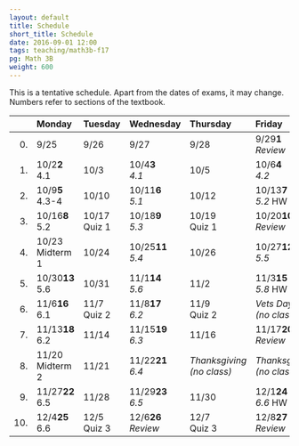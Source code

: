 ```yaml
---
layout: default
title: Schedule
short_title: Schedule
date: 2016-09-01 12:00
tags: teaching/math3b-f17
pg: Math 3B
weight: 600
---
```


This is a tentative schedule. Apart from the dates of exams, it may change. Numbers refer to sections of the textbook.

<table class="schedule">
        <thead>
            <tr class="header">
                <th align="right"></th>
                <th align="left">Monday</th>
                <th align="left">Tuesday</th>
                <th align="left">Wednesday</th>
                <th align="left">Thursday</th>
                <th align="left">Friday</th>
</tr>
    </thead>
    <tbody>
        <tr class="even">
            <td align="right">0.</td>
            <td align="left"><span class="right">9/25</span><span class="left"><b></b></span><br></td>
            <td align="left"><span class="right">9/26</span><span class="left"><b></b></span><br></td>
            <td align="left"><span class="right">9/27</span><span class="left"><b></b></span><br><em></em></td>
            <td align="left"><span class="right">9/28</span><span class="left"><b></b></span><br></td>
            <td align="left"><span class="right">9/29</span><span class="left"><b>1</b></span><br><em>Review</em></td>
        </tr>
        <tr class="even">
            <td align="right">1.</td>
            <td align="left"><span class="right">10/2</span><span class="left"><b>2</b></span><br>4.1</td>
            <td align="left"><span class="right">10/3</span><span class="left"><b></b></span><br></td>
            <td align="left"><span class="right">10/4</span><span class="left"><b>3</b></span><br><em>4.1</em></td>
            <td align="left"><span class="right">10/5</span><span class="left"><b></b></span><br></td>
            <td align="left"><span class="right">10/6</span><span class="left"><b>4</b></span><br><em>4.2</em></td>
        </tr>
        <tr class="odd">
            <td align="right">2.</td>
            <td align="left"><span class="right">10/9</span><span class="left"><b>5</b></span><br>4.3-4</td>
            <td align="left"><span class="right">10/10</span><span class="left"><b></b></span><br></td>
            <td align="left"><span class="right">10/11</span><span class="left"><b>6</b></span><br><em>5.1</em></td>
            <td align="left"><span class="right">10/12</span><span class="left"><b></b></span><br></td>
            <td align="left"><span class="right">10/13</span><span class="left"><b>7</b></span><br><em>5.2</em> <span class="hw">HW 1</span></td>
        </tr>
        <tr class="even">
            <td align="right">3.</td>
            <td align="left"><span class="right">10/16</span><span class="left"><b>8</b></span><br>5.2</td>
            <td align="left"><span class="right">10/17</span><span class="left"><b></b></span><br><span class="hw">Quiz 1</span></td>
            <td align="left"><span class="right">10/18</span><span class="left"><b>9</b></span><br><em>5.3</em></td>
            <td align="left"><span class="right">10/19</span><span class="left"><b></b></span><br><span class="hw">Quiz 1</span></td>
            <td align="left"><span class="right">10/20</span><span class="left"><b>10</b></span><br><em>Review</em></td>
        </tr>
        <tr class="odd">
            <td align="right">4.</td>
            <td align="left"><span class="right">10/23</span><span class="left"><b></b></span><br><span class="exam">Midterm 1</span></td>
            <td align="left"><span class="right">10/24</span><span class="left"><b></b></span><br></td>
            <td align="left"><span class="right">10/25</span><span class="left"><b>11</b></span><br><em>5.4</em></td>
            <td align="left"><span class="right">10/26</span><span class="left"><b></b></span><br></td>
            <td align="left"><span class="right">10/27</span><span class="left"><b>12</b></span><br><em>5.5</em></td>
        </tr>
        <tr class="even">
            <td align="right">5.</td>
            <td align="left"><span class="right">10/30</span><span class="left"><b>13</b></span><br>5.6</td>
            <td align="left"><span class="right">10/31</span><span class="left"><b></b></span><br></td>
            <td align="left"><span class="right">11/1</span><span class="left"><b>14</b></span><br><em>5.6</em></td>
            <td align="left"><span class="right">11/2</span><span class="left"><b></b></span><br></td>
            <td align="left"><span class="right">11/3</span><span class="left"><b>15</b></span><br><em>5.8</em> <span class="hw">HW 2</span></td>
        </tr>
        <tr class="odd">
            <td align="right">6.</td>
            <td align="left"><span class="right">11/6</span><span class="left"><b>16</b></span><br>6.1</td>
            <td align="left"><span class="right">11/7</span><span class="left"><b></b></span><br><span class="hw">Quiz 2</span></td>
            <td align="left"><span class="right">11/8</span><span class="left"><b>17</b></span><br><em>6.2</em></td>
            <td align="left"><span class="right">11/9</span><span class="left"><b></b></span><br><span class="hw">Quiz 2</span></td>
            <td align="left" class="hol"><em>Vets Day<br>(no class)</em></td>
        </tr>
        <tr class="even">
            <td align="right">7.</td>
            <td align="left"><span class="right">11/13</span><span class="left"><b>18</b></span><br>6.2</td>
            <td align="left"><span class="right">11/14</span><span class="left"><b></b></span><br></td>
            <td align="left"><span class="right">11/15</span><span class="left"><b>19</b></span><br><em>6.3</em></td>
            <td align="left"><span class="right">11/16</span><span class="left"><b></b></span><br></td>
            <td align="left"><span class="right">11/17</span><span class="left"><b>20</b></span><br><em>Review</em></td>
        </tr>
        <tr class="odd">
            <td align="right">8.</td>
            <td align="left"><span class="right">11/20</span><span class="left"><b></b></span><br><span class="exam">Midterm 2</span></td>
            <td align="left"><span class="right">11/21</span><span class="left"><b></b></span><br></td>
            <td align="left"><span class="right">11/22</span><span class="left"><b>21</b></span><br><em>6.4</em></td>
            <td align="left" class="hol"><em>Thanksgiving<br>(no class)</em></td>
            <td align="left" class="hol"><em>Thanksgiving<br>(no class)</em></td>
        </tr>
        <tr class="even">
            <td align="right">9.</td>
            <td align="left"><span class="right">11/27</span><span class="left"><b>22</b></span><br>6.5</td>
            <td align="left"><span class="right">11/28</span><span class="left"><b></b></span><br></td>
            <td align="left"><span class="right">11/29</span><span class="left"><b>23</b></span><br><em>6.5</em></td>
            <td align="left"><span class="right">11/30</span><span class="left"><b></b></span><br></td>
            <td align="left"><span class="right">12/1</span><span class="left"><b>24</b></span><br><em>6.6</em> <span class="hw">HW 3</span></td>
        </tr>
        <tr class="odd">
            <td align="right">10.</td>
            <td align="left"><span class="right">12/4</span><span class="left"><b>25</b></span><br>6.6</td>
            <td align="left"><span class="right">12/5</span><span class="left"><b></b></span><br><span class="hw">Quiz 3</span></td>
            <td align="left"><span class="right">12/6</span><span class="left"><b>26</b></span><br><em>Review</em></td>
            <td align="left"><span class="right">12/7</span><span class="left"><b></b></span><br><span class="hw">Quiz 3</span></td>
            <td align="left"><span class="right">12/8</span><span class="left"><b>27</b></span><br><em>Review</em></td>
        </tr>
    </tbody>
</table>
